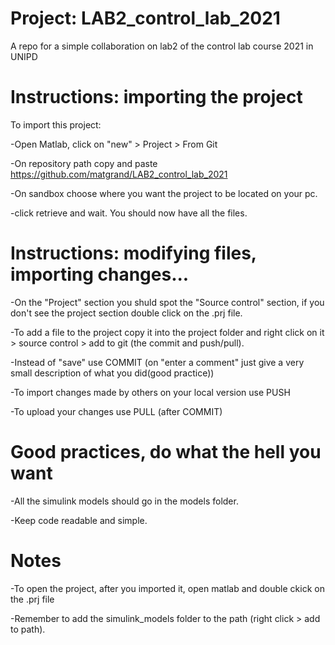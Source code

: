 # Project: LAB2_control_lab_2021

A repo for a simple collaboration on lab2 of the control lab course 2021 in UNIPD

# Instructions: importing the project
To import this project:

-Open Matlab, click on "new" > Project > From Git

-On repository path copy and paste https://github.com/matgrand/LAB2_control_lab_2021

-On sandbox choose where you want the project to be located on your pc.

-click retrieve and wait. You should now have all the files.


# Instructions: modifying files, importing changes...

-On the "Project" section you shuld spot the "Source control" section, if you don't see the project section double click on the .prj file.

-To add a file to the project copy it into the project folder and right click on it > source control > add to git (the commit and push/pull).

-Instead of "save" use COMMIT (on "enter a comment" just give a very small description of what you did(good practice))

-To import changes made by others on your local version use PUSH

-To upload your changes use PULL (after COMMIT)

# Good practices, do what the hell you want

-All the simulink models should go in the models folder.

-Keep code readable and simple.



# Notes
-To open the project, after you imported it, open matlab and double ckick on the .prj file

-Remember to add the simulink_models folder to the path (right click > add to path).


